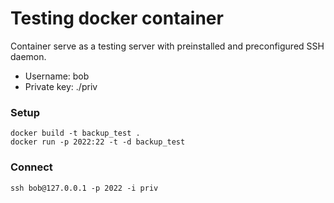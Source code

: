 # Testing docker container

Container serve as a testing server with preinstalled and preconfigured SSH daemon.

- Username: bob
- Private key: ./priv


### Setup
```
docker build -t backup_test .
docker run -p 2022:22 -t -d backup_test
```

### Connect
```
ssh bob@127.0.0.1 -p 2022 -i priv
```
